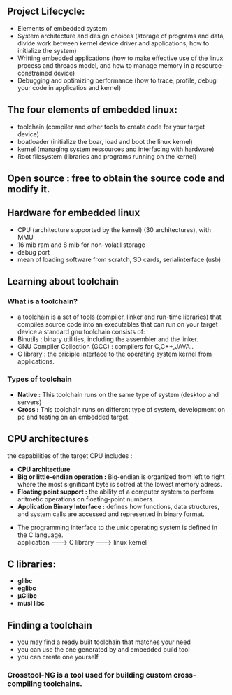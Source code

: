 ## Project Lifecycle: 
- Elements of embedded system
- System architecture and design choices (storage of programs and data, divide work between kernel device driver and applications, how to initialize the system)
- Writting embedded applications (how to make effective use of the linux process and threads model, and how to manage memory in a resource-constrained device) 
- Debugging and optimizing performance (how to trace, profile, debug your code in applicatios and kernel) 

## The four elements of embedded linux:
- toolchain (compiler and other tools to create code for your target device) 
- boatloader (initialize the boar, load and boot the linux kernel)
- kernel (managing system ressources and interfacing with hardware) 
- Root filesystem (libraries and programs running on the kernel) 

## Open source : free to obtain the source code and modify it.

## Hardware for embedded linux
- CPU (architecture supported by the kernel) (30 architectures), with MMU
- 16 mib ram and 8 mib for non-volatil storage
- debug port
- mean of loading software from scratch, SD cards, serialinterface (usb) 

## Learning about toolchain
### What is  a toolchain?
- a toolchain is a set of tools (compiler, linker and run-time libraries) that compiles source code into an executables that can run on your target device
a standard gnu toolchain consists of: 
- Binutils : binary utilities, including the assembler and the linker. 
- GNU Compiler Collection (GCC) : compilers for C,C++,JAVA.. 
- C library : the priciple interface to the operating system kernel from applications. 
### Types of toolchain 
- **Native :** This toolchain runs on the same type of system (desktop and servers) 
- **Cross :** This toolchain runs on different type of system, development on pc and testing on an embedded target. 

## CPU architectures
the capabilities of the target CPU includes : 
- **CPU architectiure** 
- **Big or little-endian operation :** Big-endian is organized from left to right where the most significant byte is sotred at the lowest memory adress.  
- **Floating point support :** the ability of a computer system to perform aritmetic operations on floating-point numbers.   
- **Application Binary Interface :** defines how functions, data structures, and system calls are accessed and represented in binary format.  

* The programming interface to the unix operating system is defined in the C language.  
application ---> C library ---> linux kernel 

## C libraries: 
- **glibc**
- **eglibc** 
- **µClibc**
- **musl libc**

## Finding a toolchain
- you may find a ready built toolchain that matches your need
- you can use the one generated by and embedded build tool 
- you can create one yourself 

### Crosstool-NG is a tool used for building custom cross-compiling toolchains. 
